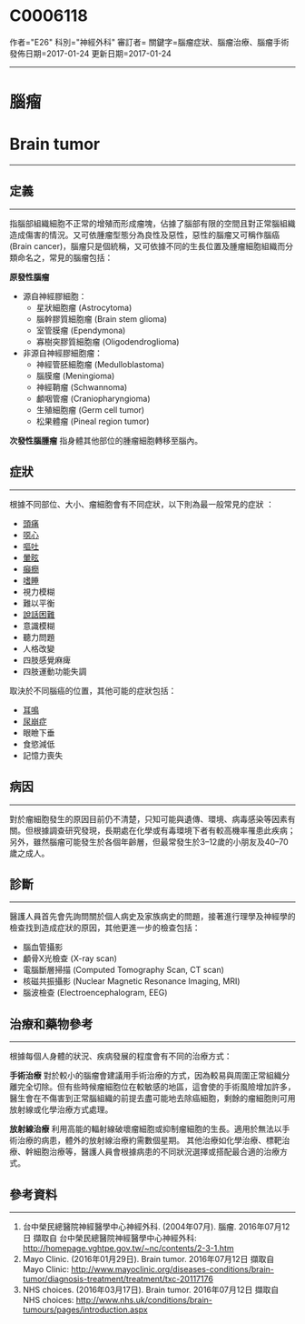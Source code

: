 # C0006118
作者="E26"
科別="神經外科"
審訂者=
關鍵字=腦瘤症狀、腦瘤治療、腦瘤手術
發佈日期=2017-01-24
更新日期=2017-01-24

----------
# 腦瘤
# Brain tumor
----------
## 定義
----------

指腦部組織細胞不正常的增殖而形成瘤塊，佔據了腦部有限的空間且對正常腦組織造成傷害的情況。又可依腫瘤型態分為良性及惡性，惡性的腦瘤又可稱作腦癌 (Brain cancer)，腦瘤只是個統稱，又可依據不同的生長位置及腫瘤細胞組織而分類命名之，常見的腦瘤包括：

**原發性腦瘤**

- 源自神經膠細胞：
  - 星狀細胞瘤 (Astrocytoma)
  - 腦幹膠質細胞瘤 (Brain stem glioma)
  - 室管膜瘤 (Ependymona)
  - 寡樹突膠質細胞瘤 (Oligodendroglioma) 
- 非源自神經膠細胞瘤：
  - 神經管胚細胞瘤 (Medulloblastoma)
  - 腦膜瘤 (Meningioma)
  - 神經鞘瘤 (Schwannoma)
  - 顱咽管瘤 (Craniopharyngioma)
  - 生殖細胞瘤 (Germ cell tumor)
  - 松果體瘤 (Pineal region tumor) 
  

**次發性腦腫瘤**
指身體其他部位的腫瘤細胞轉移至腦內。

## 症狀
----------

根據不同部位、大小、瘤細胞會有不同症狀，以下則為最一般常見的症狀 ：

- [頭痛](C0018681)
- [噁心](C0027497)
- [嘔吐](C0042963)
- [暈眩](C0012833-01)
- [癲癇](C0014544)
- [嗜睡](C0013144)
- 視力模糊
- 難以平衡
- [說話困難](C1527347)
- 意識模糊
- 聽力問題
- 人格改變
- 四肢感覺麻痺
- 四肢運動功能失調

取決於不同腦癌的位置，其他可能的症狀包括：

- [耳鳴](C0040264-01)
- [尿崩症](C0011848)
- 眼瞼下垂
- 食慾減低
- 記憶力喪失
## 病因
----------

對於瘤細胞發生的原因目前仍不清楚，只知可能與遺傳、環境、病毒感染等因素有關。但根據調查研究發現，長期處在化學或有毒環境下者有較高機率罹患此疾病；另外，雖然腦瘤可能發生於各個年齡層，但最常發生於3–12歲的小朋友及40–70歲之成人。

## 診斷
----------

醫護人員首先會先詢問關於個人病史及家族病史的問題，接著進行理學及神經學的檢查找到造成症狀的原因，其他更進一步的檢查包括：

- 腦血管攝影
- 顱骨X光檢查 (X-ray scan)
- 電腦斷層掃描 (Computed Tomography Scan, CT scan)
- 核磁共振攝影 (Nuclear Magnetic Resonance Imaging, MRI) 
- 腦波檢查 (Electroencephalogram, EEG)
## 治療和藥物參考
----------

根據每個人身體的狀況、疾病發展的程度會有不同的治療方式：

**手術治療**
對於較小的腦瘤會建議用手術治療的方式，因為較易與周圍正常組織分離完全切除。但有些時候瘤細胞位在較敏感的地區，這會使的手術風險增加許多，醫生會在不傷害到正常腦組織的前提去盡可能地去除癌細胞，剩餘的瘤細胞則可用放射線或化學治療方式處理。

**放射線治療**
利用高能的輻射線破壞瘤細胞或抑制瘤細胞的生長。適用於無法以手術治療的病患，體外的放射線治療約需數個星期。
其他治療如化學治療、標靶治療、幹細胞治療等，醫護人員會根據病患的不同狀況選擇或搭配最合適的治療方式。

## 參考資料
----------
1. 台中榮民總醫院神經醫學中心神經外科. (2004年07月). 腦瘤. 2016年07月12日 擷取自 台中榮民總醫院神經醫學中心神經外科:
  http://homepage.vghtpe.gov.tw/~nc/contents/2-3-1.htm
2. Mayo Clinic. (2016年01月29日). Brain tumor. 2016年07月12日 擷取自 Mayo Clinic:
  http://www.mayoclinic.org/diseases-conditions/brain-tumor/diagnosis-treatment/treatment/txc-20117176
3. NHS choices. (2016年03月17日). Brain tumor. 2016年07月12日 擷取自 NHS choices:
  http://www.nhs.uk/conditions/brain-tumours/pages/introduction.aspx

